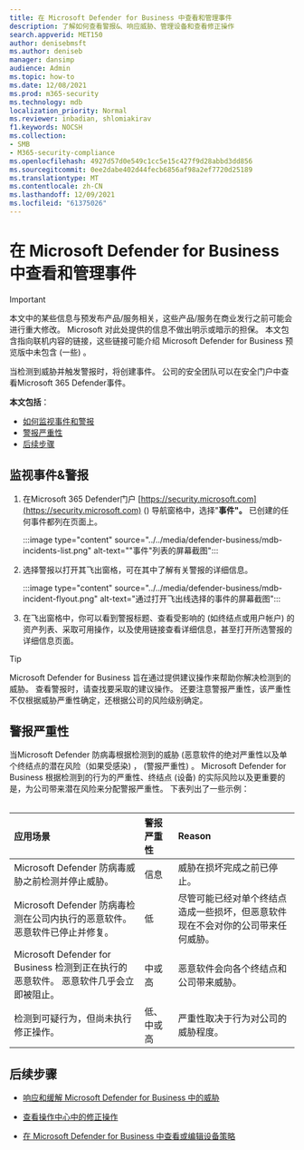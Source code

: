 ```yaml
---
title: 在 Microsoft Defender for Business 中查看和管理事件
description: 了解如何查看警报&、响应威胁、管理设备和查看修正操作
search.appverid: MET150
author: denisebmsft
ms.author: deniseb
manager: dansimp
audience: Admin
ms.topic: how-to
ms.date: 12/08/2021
ms.prod: m365-security
ms.technology: mdb
localization_priority: Normal
ms.reviewer: inbadian, shlomiakirav
f1.keywords: NOCSH
ms.collection:
- SMB
- M365-security-compliance
ms.openlocfilehash: 4927d57d0e549c1cc5e15c427f9d28abbd3dd856
ms.sourcegitcommit: 0ee2dabe402d44fecb6856af98a2ef7720d25189
ms.translationtype: MT
ms.contentlocale: zh-CN
ms.lasthandoff: 12/09/2021
ms.locfileid: "61375026"
---
```

# <a name="view-and-manage-incidents-in-microsoft-defender-for-business"></a>在 Microsoft Defender for Business 中查看和管理事件

> [!IMPORTANT]
> 本文中的某些信息与预发布产品/服务相关，这些产品/服务在商业发行之前可能会进行重大修改。 Microsoft 对此处提供的信息不做出明示或暗示的担保。 本文包含指向联机内容的链接，这些链接可能介绍 Microsoft Defender for Business 预览版中未包含 (一些) 。

当检测到威胁并触发警报时，将创建事件。 公司的安全团队可以在安全门户中查看Microsoft 365 Defender事件。

**本文包括**：

- [如何监视事件和警报](#monitor-your-incidents--alerts)
- [警报严重性](#alert-severity)
- [后续步骤](#next-steps)

## <a name="monitor-your-incidents--alerts"></a>监视事件&警报

1. 在Microsoft 365 Defender门户 [https://security.microsoft.com](https://security.microsoft.com) () 导航窗格中，选择"**事件"。** 已创建的任何事件都列在页面上。

   :::image type="content" source="../../media/defender-business/mdb-incidents-list.png" alt-text="&quot;事件&quot;列表的屏幕截图":::

2. 选择警报以打开其飞出窗格，可在其中了解有关警报的详细信息。 

   :::image type="content" source="../../media/defender-business/mdb-incident-flyout.png" alt-text="通过打开飞出线选择的事件的屏幕截图":::

3. 在飞出窗格中，你可以看到警报标题、查看受影响的 (如终结点或用户帐户) 的资产列表、采取可用操作，以及使用链接查看详细信息，甚至打开所选警报的详细信息页面。 

> [!TIP]
> Microsoft Defender for Business 旨在通过提供建议操作来帮助你解决检测到的威胁。 查看警报时，请查找要采取的建议操作。 还要注意警报严重性，该严重性不仅根据威胁严重性确定，还根据公司的风险级别确定。 

## <a name="alert-severity"></a>警报严重性

当Microsoft Defender 防病毒根据检测到的威胁 (恶意软件的绝对严重性以及单个终结点的潜在风险（如果受感染) ， (警报严重性) 。
Microsoft Defender for Business 根据检测到的行为的严重性、终结点 (设备) 的实际风险以及更重要的是，为公司带来潜在风险来分配警报严重性。 下表列出了一些示例： <br/><br/>

| 应用场景 | 警报严重性 | Reason |
|:---|:---|:---|
| Microsoft Defender 防病毒威胁之前检测并停止威胁。 | 信息 | 威胁在损坏完成之前已停止。 |
| Microsoft Defender 防病毒检测在公司内执行的恶意软件。 恶意软件已停止并修复。 | 低 | 尽管可能已经对单个终结点造成一些损坏，但恶意软件现在不会对你的公司带来任何威胁。 |
| Microsoft Defender for Business 检测到正在执行的恶意软件。 恶意软件几乎会立即被阻止。 | 中或高 | 恶意软件会向各个终结点和公司带来威胁。 |
| 检测到可疑行为，但尚未执行修正操作。 | 低、中或高 | 严重性取决于行为对公司的威胁程度。 |

## <a name="next-steps"></a>后续步骤

- [响应和缓解 Microsoft Defender for Business 中的威胁](mdb-respond-mitigate-threats.md)

- [查看操作中心中的修正操作](mdb-review-remediation-actions.md)

- [在 Microsoft Defender for Business 中查看或编辑设备策略](mdb-view-edit-policies.md)